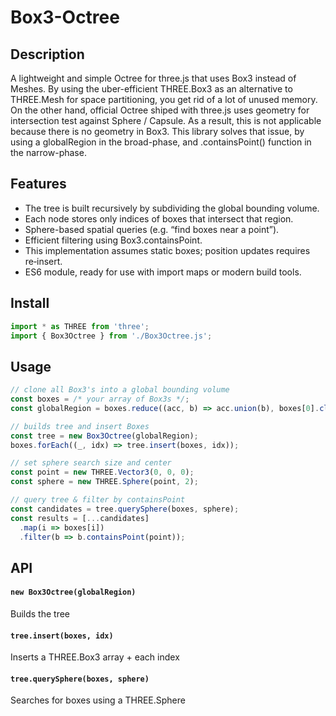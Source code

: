 # Box3-Octree

## Description
A lightweight and simple Octree for three.js that uses Box3 instead of Meshes.
By using the uber-efficient THREE.Box3 as an alternative to THREE.Mesh for space partitioning, you get rid of a lot of unused memory.
On the other hand, official Octree shiped with three.js uses geometry for intersection test against Sphere / Capsule. As a result, this is not applicable because there is no geometry in Box3.
This library solves that issue, by using a globalRegion in the broad-phase, and .containsPoint() function in the narrow-phase. 

## Features
- The tree is built recursively by subdividing the global bounding volume.
- Each node stores only indices of boxes that intersect that region.
- Sphere-based spatial queries (e.g. “find boxes near a point”).
- Efficient filtering using Box3.containsPoint.
- This implementation assumes static boxes; position updates requires re‑insert.
- ES6 module, ready for use with import maps or modern build tools.

## Install
```js
import * as THREE from 'three';
import { Box3Octree } from './Box3Octree.js';
```

## Usage
```js
// clone all Box3's into a global bounding volume
const boxes = /* your array of Box3s */;
const globalRegion = boxes.reduce((acc, b) => acc.union(b), boxes[0].clone());

// builds tree and insert Boxes
const tree = new Box3Octree(globalRegion);
boxes.forEach((_, idx) => tree.insert(boxes, idx));

// set sphere search size and center
const point = new THREE.Vector3(0, 0, 0);
const sphere = new THREE.Sphere(point, 2);

// query tree & filter by containsPoint
const candidates = tree.querySphere(boxes, sphere);
const results = [...candidates]
  .map(i => boxes[i])
  .filter(b => b.containsPoint(point));
```

## API
#### `new Box3Octree(globalRegion)`
Builds the tree

#### `tree.insert(boxes, idx)`
Inserts a THREE.Box3 array + each index

#### `tree.querySphere(boxes, sphere)`
Searches for boxes using a THREE.Sphere

